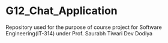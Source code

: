 # G12_Chat_Application
Repository used for the purpose of course project for Software Engineering(IT-314) under Prof. Saurabh Tiwari
Dev Dodiya
